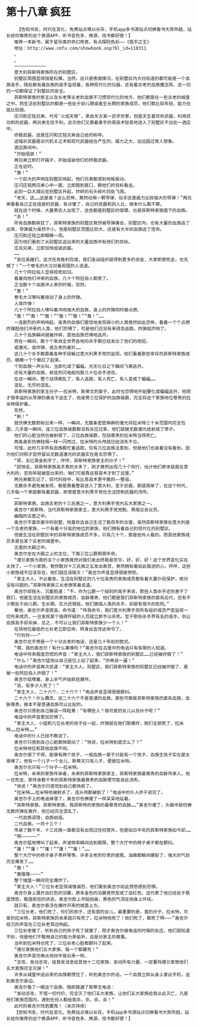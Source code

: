 # 第十八章 疯狂
        【告知书友，时代在变化，免费站点难以长存，手机app多书源站点切换看书大势所趋，站长给你推荐的这个换源APP，听书音色多、换源、找书都好使！】
       推荐一本新书，属于星际类的奇幻修真，有点探险色彩——《猎手之王》
       地址：http://www.cmfu.com/showbook.asp?bl_id=110311
       。
       。
       ————————————
       意大利菲斯特家族所在的别墅区。
       别墅区周围显得很是松懈，当然，这只是表面情况，在别墅区内大扫街道的都可能是一个血族高手，随处都有着血族的高手监视着，各种现代化的仪器，还有着古老的血族魔法阵，这一切的一切都保证了别墅区的安全。
       菲斯特家族的家主以及长老等古老的血族不习惯现代化的地方，他们都是在一些古老的城堡之中。而生活在别墅区的都是一些处于幼儿期或者生长期的家族成员，他们都比较年轻，能力也就比较弱。
       庄闪和庄铭兄弟，代号‘火焰天使’，来自东方某一武学世家，但是天生喜欢热武器，利用武功和热武器，两兄弟无往不利，这次他们又靠着拿手的易容术轻易地进入了别墅区不远处一酒店中。
       终极武器，这是庄闪和庄铭兄弟自己给的称呼。
       这暗杀武器是古代机关之术和现代武器结合产生的，威力之大，远远超过常人想象。
       酒店房间中。
       “开始组装！”
       两兄弟立即打开箱子，开始组装他们的终极武器。
       正在这时。
       “轰！”
       一个巨大的声响在别墅区响起，他们兄弟都感到地板振动。
       庄闪庄铭两兄弟心中一震，立即跑到窗口，朝他们的目标看去。
       此刻一巨大烟云在别墅区升起，炸碎的石头碎片四处飞溅。
       “老天，这……这是谁？这么恐怖，竟然动用一颗导弹，似乎还是威力比较强大的导弹！”两兄弟看看自己正在组装的武器，有点傻了，自己的武器和别人比，根本什么都不算。
       就在这个时候，大量黑衣人出现了，这些都是别墅区的保镖，也是菲斯特家族麾下的血族。
       “杀！”
       所有血族都疯狂了，菲斯特家族的别墅区竟然被导弹袭击，别墅区内，也有大量的血族逃了出来，导弹威力虽然不小，但是别墅区范围比较大，还是有大半的血族逃了性命。
       庄闪和庄铭立即眼睛一亮。
       因为他们看到了从别墅区逃出来的大量血族中有他们的目标。
       庄氏兄弟，立即加快组装武器。
       ……
       “各位英雄们，这次任务胜利完成，我们圣战组织就得到更多的资金，大家即使死去，也无憾了！”一个卷毛的大汉对着周围的人说道。
       几十个阿拉伯人显得视死如归。
       看着向他们冲来的血族，几十个阿拉伯人都笑了。
       正当数十个血族冲上来的时候，忽然，
       “轰！”
       卷毛大汉嚎叫着按动了身上的炸弹。
       人体炸弹！
       几十个阿拉伯人嚎叫着冲向强大的血族，身上的炸弹同时被点燃。
       “轰！”“轰！”“轰！”“轰！”“轰！”“轰！”……
       一连剧烈的声响响起，高贵的血族们震惊地发现弱小的人类竟然如此恐怖，看着一个个点燃炸弹超他们冲来的人类，他们恐惧了，可是他们还没有来得及逃跑，炸弹就炸响了。
       几十个血族瞬间就被炸碎，其他血族恐惧地逃开。
       而在一瞬间，数十个来自全世界各地的杀手都已经发出了他们的绝招。
       或激光，或炸弹，或古老的毒针……
       这几十个杀手都靠着各种手段躲过意大利黑手党的监视，他们看着那些幸存的菲斯特家族成员，眼睛一个个都红了起来。
       个别血族一声尖叫，当即化成了蝙蝠，光天化日之下瞬间飞离逃开。
       还有大量的血族，疯狂的闪电般向那几十位杀手进攻。
       在这一瞬间，整个战场都乱了，有人逃跑，有人死亡，有人变成了蝙蝠……
       混乱，无尽的混乱。
       菲斯特家族的家主孙子——拉米特，斯蒂文的爱子，此时也恐惧地开始要化成蝙蝠逃开，他刚才很幸运的从导弹的袭击下逃生了，他身旁三位保护的血族侯爵，完全将这个家族地位尊贵的拉米特保护着。
       忽然，
       “刷！”
       就仿佛无数箭射出来一样，一瞬间，无数条密密麻麻的激光将拉米特三十米范围内完全包围，几乎是一瞬间，连三位血族侯爵都没有反应过来，他们就被无数激光给射成了筛子。
       他们的心脏当然也被射穿了，三位血族侯爵，包括尊贵的拉米特当场死亡。
       两条身影仿佛轻烟一样一闪而过，拉米特的头颅就已经消失不见。
       可惜，此时几乎所有血族都忙着逃跑，仅有几位血族注意到，但是他们也装着没有看到，因为他们对刚才突然冒出无数道激光的武器实在是太恐惧了。
       “哥，五亿美金到手了，哼哼，菲斯特家族家主的孙子！”
       “赶快走，菲斯特家族高手真的太多了，刚才竟然出现几十个同行，估计他们原本就是在意大利的，否则早就被查出来的，咱们可是靠这易容术才到了这里。”
       两兄弟都忘记了，现代科技中，有比易容术更干脆的——整容。
       无数杀手避免被发现，都是靠着整容进入了意大利，至于武器，那就简单了，在这个时代，几乎每一个家庭都有着武器，即使是意大利黑手党也无法控制武器的流传。
       ……
       菲斯特家族，血族古老的十三氏族之一，意大利黑手党内五大家族之一。
       奥吉尔*菲斯特，当代菲斯特家族家主，意大利黑手党党魁，黑暗议会议员。
       幽暗的古堡之中。
       奥吉尔不喜欢豪华的别墅，他喜欢这自己生活了数百年的古堡，虽然菲斯特家族在意大利是一个古老的家族，一个有着十分高的地位的家族，他们拥有着自己的现代化的别墅区。
       但是生活在别墅区中的菲斯特家族成员不多，只有几十个，那是给外人看的。而其他家族成员多是在某个古老的城堡中。
       古堡的大殿之中。
       奥吉尔坐在大殿之上的主位，下面三位公爵俯首听命。
       “德兰家族为首的五个小家族竟然对我们发出终极悬赏令，好，好，好！这个世界变化实在太快了，一个小家族，竟然敢对十三氏族之五发出悬赏，竟然拥有着如此叛逆的心，哼哼，这些小家族就不应该存在，他们就应该毁灭！”奥吉尔声音显得很是愤怒。
       “家主大人，不必着急，生活在别墅区的几十位高贵的家族成员都有着大量仆役保护，绝对没有问题的。”菲斯特家族三长老微笑着说道。
       奥吉尔却摇头，沉着脸道：“不，作为公爵一个级别的高手来说，那些人类杀手还伤害不了我们，但是生活在别墅区的家族成员，血脉尊贵，他们都是我们菲斯特家族的直系后代，还有不少都处于幼儿期，生长期，实力还很低，他们面临人类的杀手，却是有很大的危险。”
       蓦地，奥吉尔声音提高，命令道：“传我命令，我们意大利黑手党所有组织成员严密监视一切外来成员，一旦发现某个值得怀疑的人员就立即予以杀死。至于那些杀手界有名的高手，则让血族高手却杀掉，总之，不可以让我们菲斯特家族少一个人！”
       在场地位最低的七长老立即应命，转身出去传达命令了。
       “叮铃铃~~~”
       奥吉尔左手旁是一个十分古老的电话，还是几十年前的款式。
       “喂，我的奥吉尔！有什么事情吗？”奥吉尔在古堡中的电话只有有限的人知道。
       电话中传来极度恐慌的声音：“家主大人，我们菲斯特家族的别墅区……已经被炸毁了！”
       “什么！”奥吉尔猛地从自己座位上站了起来，“你再说一遍！”
       电话中的声音再次说道：“家主大人，别墅区，我们菲斯特家族的别墅区已经被炸毁了，是被一些阿拉伯人炸毁了！”
       奥吉尔低嚎着，身上杀气开始疯狂爆开。
       “说，有多少人死了！”
       “家主大人，二十六个，二十六个！”电话声音显得很是颤抖。
       二十六个！什么概念，这二十六个不是普通的血族，那些可都是菲斯特家族的直系血族，血脉尊贵。根本不是普通血族可以比拟的。
       奥吉尔只感到自己脑袋一阵眩晕：“有哪些人？我可爱的女儿以及孙子呢？”
       电话中的声音更加恐惧了。
       “家主大人，小姐和几位长老的孩子在一起，炸弹就在她们那爆炸，她们全部死了，拉米特……拉米特……”
       电话中的仆人已经不敢说了。
       奥吉尔只感到自己心脏都快跳动了：“快说，拉米特到底怎么了？”
       拉米特地位和其他血族不同。
       奥吉尔很了不得，能够有两个孩子，一般血族一辈子只能有一个孩子，血族生孩子实在是太艰难了。他有一个儿子一个女儿，斯蒂文只有儿子，便是拉米特。
       奥吉尔也只有一个孙子——拉米特。
       拉米特，未来的家族传承者，未来的菲斯特家族家主，菲斯特家族最尊贵的血脉传承人，他一旦死去，那传承数千年的菲斯特家族最尊贵的血脉便可能自此消失。
       “快说！”奥吉尔只感觉到自己都快疯了。
       “拉米特……拉米特他被射杀了，连头颅都被割了！”电话中的仆人终于说完了。
       奥吉尔手上的电话掉落了，奥吉尔仿佛傻了一样呆呆地站着。
       “菲斯特家族，菲斯特家族，我菲斯特的家族的最尊贵的血脉……”奥吉尔傻了，头脑中就仿佛无数炸弹在轰炸，他已经完全混乱了。
       一代血族该隐，血族始祖。
       二代血族，一共十三个！
       传承了数千年，十三氏族一直都没有出现过任何意外，但是如日中天的菲斯特家族如今却……
       “啊~~~~~~”
       奥吉尔猛地嚎叫了起来，声波频率瞬间达到极限，整个大厅中的椅子桌子都在颤抖。
       “蓬！”“蓬！”“蓬！”“蓬！”“蓬！”……
       整个大厅中的椅子桌子茶杯等等，许多古老的珍贵的瓷瓶、油画都瞬间爆裂了，强大的气劲完全爆发了……
       “轰！”
       “轰隆隆~~~~”
       整个城堡一瞬间完全爆炸了。
       “家主大人！”三位长老显得诚惶诚恐，他们看到奥吉尔如此愤怒感到恐惧。
       奥吉尔身上展开血红色的羽翼，原本金色的羽翼竟然变成了血红色，这代表了他已经处于极度愤怒，极度疯狂的状态，奥吉尔脸上开始扭曲，黑色的气流在他身上环绕。
       就只有，奥吉尔悬浮在爆炸开来的城堡上方。
       “三位长老，他们死了，你们的孩子，还有我的女儿，最重要的是，我的孙子，拉米特，可爱的拉米特，菲斯特家族的未来就只有死了，拉米特他死了！他们死了，都死了啊~~~”奥吉尔低沉的声音在三位长老耳边响起。
       三位长老傻了，听到自己的孩子死了就傻了，刚才奥吉尔接电话的时候的反应，他们就知道不妙，但是他们不敢用自己的能力来偷听，这是对家主的尊重。
       当听到拉米特也死了，三位长老心脏都颤抖了起来。
       “德兰家族他们五大家族，每一个都要死！”
       奥吉尔声音仿佛从地狱中冒出来一样。
       “总攻，发动总攻，给我发消息给其他十二位家族，发动所有力量，一定要将德兰家族他们五大家族完全灭掉！”
       许多从城堡中逃出来的血族都愣住了，听到奥吉尔的话，一个血族立即从身上拿出手机，送到奥吉尔身边。
       奥吉尔看了一眼这个血族，随即拨通了斯蒂文电话：
       “发动总攻，不惜一切代价，完全灭了他们五大家族，让他们五大家族给我从此灭亡，凡是他们家族范围内，遇到任何人都给我杀，杀，杀，杀！”
       此时的奥吉尔恍若魔鬼！（未完待续）
       【告知书友，时代在变化，免费站点难以长存，手机app多书源站点切换看书大势所趋，站长给你推荐的这个换源APP，听书音色多、换源、找书都好使！】
